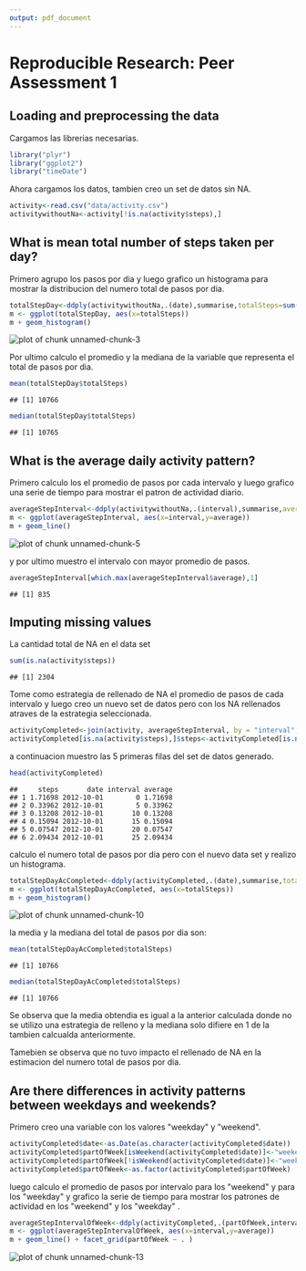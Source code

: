 ```yaml
---
output: pdf_document
---
```


# Reproducible Research: Peer Assessment 1


## Loading and preprocessing the data

Cargamos las librerias necesarias.

```r
library("plyr")
library("ggplot2")
library("timeDate")
```

Ahora cargamos los datos, tambien creo un set de datos sin NA.

```r
activity<-read.csv("data/activity.csv")
activitywithoutNa<-activity[!is.na(activity$steps),]
```

## What is mean total number of steps taken per day?
Primero agrupo los pasos por dia y luego grafico un histograma para mostrar la distribucion del numero total de pasos por dia. 

```r
totalStepDay<-ddply(activitywithoutNa,.(date),summarise,totalSteps=sum(steps))
m <- ggplot(totalStepDay, aes(x=totalSteps))
m + geom_histogram()
```

![plot of chunk unnamed-chunk-3](figure/unnamed-chunk-3.png) 
 
Por ultimo calculo el promedio y la mediana de la variable que representa el total de pasos por dia.

```r
mean(totalStepDay$totalSteps)
```

```
## [1] 10766
```

```r
median(totalStepDay$totalSteps)
```

```
## [1] 10765
```

## What is the average daily activity pattern?
Primero calculo los el promedio de pasos por cada intervalo y luego grafico una serie de tiempo para mostrar el patron de actividad diario.

```r
averageStepInterval<-ddply(activitywithoutNa,.(interval),summarise,average=mean(steps))
m <- ggplot(averageStepInterval, aes(x=interval,y=average))
m + geom_line()
```

![plot of chunk unnamed-chunk-5](figure/unnamed-chunk-5.png) 

y por ultimo muestro el intervalo con mayor promedio de pasos.

```r
averageStepInterval[which.max(averageStepInterval$average),1]
```

```
## [1] 835
```

## Imputing missing values
La cantidad total de NA en el data set

```r
sum(is.na(activity$steps))
```

```
## [1] 2304
```
Tome como estrategia de rellenado de NA el promedio de pasos de cada intervalo y luego creo un nuevo set de datos pero con los NA rellenados atraves de la estrategia seleccionada.

```r
activityCompleted<-join(activity, averageStepInterval, by = "interval", type = "left", match = "all")
activityCompleted[is.na(activity$steps),]$steps<-activityCompleted[is.na(activity$steps),4]
```
a continuacion muestro las 5 primeras filas del set de datos generado.

```r
head(activityCompleted)
```

```
##     steps       date interval average
## 1 1.71698 2012-10-01        0 1.71698
## 2 0.33962 2012-10-01        5 0.33962
## 3 0.13208 2012-10-01       10 0.13208
## 4 0.15094 2012-10-01       15 0.15094
## 5 0.07547 2012-10-01       20 0.07547
## 6 2.09434 2012-10-01       25 2.09434
```
calculo el numero total de pasos por dia pero con el nuevo data set y realizo un histograma.

```r
totalStepDayAcCompleted<-ddply(activityCompleted,.(date),summarise,totalSteps=sum(steps))
m <- ggplot(totalStepDayAcCompleted, aes(x=totalSteps))
m + geom_histogram()
```

![plot of chunk unnamed-chunk-10](figure/unnamed-chunk-10.png) 

la media y la mediana del total de pasos por dia son:

```r
mean(totalStepDayAcCompleted$totalSteps)
```

```
## [1] 10766
```

```r
median(totalStepDayAcCompleted$totalSteps)
```

```
## [1] 10766
```

Se observa que la media obtendia es igual a la anterior calculada donde no se utilizo una estrategia de relleno y la mediana solo difiere en 1 de la tambien calcualda anteriormente.

Tamebien se observa que no tuvo impacto el rellenado de NA en la estimacion del numero total de pasos por dia.

## Are there differences in activity patterns between weekdays and weekends?
Primero creo una variable con los valores "weekday" y "weekend".

```r
activityCompleted$date<-as.Date(as.character(activityCompleted$date))
activityCompleted$partOfWeek[isWeekend(activityCompleted$date)]<-"weekend"
activityCompleted$partOfWeek[!isWeekend(activityCompleted$date)]<-"weekday"
activityCompleted$partOfWeek<-as.factor(activityCompleted$partOfWeek)
```
luego calculo el promedio de pasos por intervalo para los "weekend" y para los "weekday"  y grafico la serie de tiempo para mostrar los patrones de actividad en los "weekend" y los "weekday" .


```r
averageStepIntervalOfWeek<-ddply(activityCompleted,.(partOfWeek,interval),summarise,average=mean(steps))
m <- ggplot(averageStepIntervalOfWeek, aes(x=interval,y=average))
m + geom_line() + facet_grid(partOfWeek ~ . )
```

![plot of chunk unnamed-chunk-13](figure/unnamed-chunk-13.png) 

